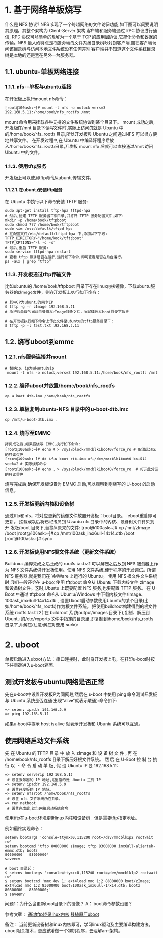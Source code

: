 # 1. 基于网络单板烧写
什么是 NFS 协议?
NFS 实现了一个跨越网络的文件访问功能,如下图可以简要说明其原理。其整个架构为 Client-Server 架构,客户端和服务端通过 RPC 协议进行通信, RPC 协议可以简单的理解为一个基于 TCP 的应用层协议,它简化命令和数据的传输。NFS 最大的特点是将服务端的文件系统目录树映射到客户端,而在客户端访问该目录树与访问本地文件系统没有任何差别,客户端并不知道这个文件系统目录树是本地的还是远在另外一台服务器。


## 1.1. ubuntu-单板网络连接

### 1.1.1. nfs--单板与ubuntu连接

在开发板上执行mount nfs命令：

```shell
[root@100ask:~]# mount -t nfs -o nolock,vers=3 192.168.5.11:/home/book/nfs_rootfs /mnt
```
mount 命令用来挂载各种支持的文件系统协议到某个目录下。
mount 成功之后,开发板在/mnt 目录下读写文件时,实际上访问的就是 Ubuntu 中的/home/book/nfs_rootfs 目录,所以开发板和 Ubuntu 之间通过NFS 可以很方便地共享文件。
在开发过程中,在 Ubuntu 中编译好程序后放入/home/book/nfs_rootfs目录,开发板 mount nfs 后就可以直接通过/mnt 访问 Ubuntu 中的文件。

### 1.1.2. 使用tftp服务
开发板上可以使用tftp命令从ubuntu传输文件。

#### 1.1.2.1. 在ubuntu安装tftp服务
在 Ubuntu 中执行以下命令安装 TFTP 服务:
```shell
sudo apt-get install tftp-hpa tftpd-hpa
# 然后,创建 TFTP 服务器工作目录,并打开 TFTP 服务配置文件,如下:
mkdir -p /home/book/tftpboot
sudo chmod 777 /home/book/tftpboot
sudo vim /etc/default/tftpd-hpa
# 在配置文件/etc/default/tftpd-hpa 中,添加以下字段:
TFTP_DIRECTORY="/home/book/tftpboot"
TFTP_OPTIONS="-l -c -s"
# 最后,重启 TFTP 服务:
sudo service tftpd-hpa restart
# 查看 tftp 服务是否在运行,运行如下命令,即可查看是否在后台运行。
ps -aux | grep “tftp”
```

### 1.1.3. 开发板通过tftp传输文件
比如ubuntu的 /home/book/tftpboot 目录下存在linux内核镜像，下载ubuntu服务器的zImage文件，则在开发板上执行如下命令：
```shell
# 其中IP为ubuntu的网卡IP
$ tftp -g -r zImage 192.168.5.11
# 执行后单板的当前目录存在zImage镜像文件，当前建议在boot目录下执行

# 在开发板执行如下命令上传此文件至ubuntu的tftp服务目录下：
$ tftp -p -l test.txt 192.168.5.11
```

## 1.2. 烧写uboot到emmc

### 1.2.1. nfs服务连接并mount
```shell
# 替换ip，ip为ubuntu的ip
 mount -t nfs -o nolock,vers=3 192.168.5.11:/home/book/nfs_rootfs /mnt
```
### 1.2.2. 编译uboot并放置/home/book/nfs_rootfs
```shell
cp u-boot-dtb.imx /home/book/nfs_rootfs
```
### 1.2.3. 单板复制ubuntu-NFS 目录中的 u-boot-dtb.imx
```shell
cp /mnt/u-boot-dtb.imx .
```
### 1.2.4. 烧写至EMMC
```shell
拷贝成功后,如果要烧写 EMMC,执行如下命令:
[root@100ask:~]# echo 0 > /sys/block/mmcblk1boot0/force_ro # 取消此分区的只读保护
[root@100ask:~]# dd if=u-boot-dtb.imx of=/dev/mmcblk1boot0 bs=512 seek=2 # 实际烧写命令
[root@100ask:~]# echo 1 > /sys/block/mmcblk1boot0/force_ro  # 打开此分区的只读保护
```
烧写完成后,确保开发板设置为 EMMC 启动,可以观察到刚烧写的 U-boot 的启动信息。


### 1.2.5. 开发板更新内核和设备树
通过tftp和nfs，将对应更新的镜像文件放置开发板：boot目录。
reboot重启即可更新。
挂载成功后将已经拷贝到 Ubuntu nfs 目录中的内核、设备树文件拷贝到开
发板/boot 目录下,替换掉原来的文件:
[root@100ask:~]# cp /mnt/zImage /boot
[root@100ask:~]# cp /mnt/100ask_imx6ull-14x14.dtb /boot
[root@100ask:~]# sync


### 1.2.6. 开发板使用NFS根文件系统（更新文件系统）
Buildroot 编译完成之后生成的 rootfs.tar.bz2,可以解压之后放到 NFS 服务器上作为 NFS 文件系统供开发板使用。使用 NFS 文件系统,便于程序的开发调试。所谓 NFS 服务器,就是我们在 VMWare 上运行的 Ubuntu。
使用 NFS 根文件文件系统时,我们一般还会在 u-boot 使用 tftpboot 命令从 Ubuntu 下载内核文件 zImage 和设备树文件。这时,Ubuntu 上既要配置 NFS 服务,也要配置 TFTP 服务。
在 U-Boot 中通过 tftpboot 命令从 Ubuntu/Windows 中下载内核文件zImage、100ask_imx6ull-14x14.dtb , 设置Uboot启动参数使用Ubuntu的某个目录(比如/home/book/nfs_rootfs)作为根文件系统。
把使用buildroot构建得到的根文件系统 rootfs.tar.bz2( 在 buildroot 系 统output/images 目录下),复制、解压到 Ubuntu 的/etc/exports 文件中指定的目录里,即复制到/home/book/nfs_rootfs 目录下,并解压(注意:解压时要用 sudo):


# 2. uboot
单板启动进入uboot方法：
串口连接时，此时将开发板上电，在打印u-boot时按下任意键进入u-boot界面。
## 测试开发板与ubuntu网络是否正常

先在u-boot中设置开发板IP为同网段,然后在 u-boot 中使用 ping 命令测试开发板与 Ubuntu 系统是否连通(出现“alive”就表示联通):命令如下:
```shell
=> setenv ipaddr 192.168.5.9
=> ping 192.168.5.11
```
如果u-boot中提示 host is alive 就表示开发板和 Ubuntu 系统可以互通。

## 使用网络启动文件系统
先 在 Ubuntu 的 TFTP 目 录 中 放 入 zImage 和 设 备 树 文 件 , 再 在
/home/book/nfs_rootfs 目录下解压好根文件系统。
然 后 在 U-Boot 控 制 台 执 行 以 下 命 令 启 动 单 板 , 假 设 Ubuntu IP 是
192.168.5.11:

```shell
=> setenv serverip 192.168.5.11
 # 设置服务器的 IP 地址,这里指的是 Ubuntu 主机 IP
=> setenv ipaddr 192.168.5.9
 # 设置开发板的 IP 地址。
=> setenv nfsroot /home/book/nfs_rootfs
 # 设置 nfs 文件系统所在目录。
=> run netboot
 # 设置完成后,运行网络启动系统命令
```

使用tftp在u-boot环境更新linux内核和设备树，但是需要tftp指定地址。

例如最终实现命令：
```shell
setenv bootargs 'console=ttymxc0,115200 root=/dev/mmcblk1p2 rootwait rw'
setenv bootcmd 'tftp 80800000 zImage; tftp 83000000 imx6ull-alientek-emmc.dtb; bootz
80800000 - 83000000'
saveenv

# boot 目录起：
$ setenv bootargs 'console=ttymxc0,115200 root=/dev/mmcblk1p2 rootwait rw'
$ setenv bootcmd 'mmc dev 1; ext4load mmc 1:2 80800000 boot/zImage; ext4load mmc 1:2 83000000 boot/100ask_imx6ull-14x14.dtb; bootz 80800000 - 83000000;'
$ saveenv
```

问题1：为什么会更新boot目录下的镜像？
A： boot命令参数设置？


参考文章：
[通过tftp烧录linux内核](https://blog.csdn.net/qq_36347513/article/details/127479539)
[移植原厂uboot](https://zhuanlan.zhihu.com/p/338691518)

备注： 当前更新设备树和linux内核即可，学习linux驱动及主要编译构建方法。
uboot相关技术，更应该看做一个裸机程序，去理解arm架构。
